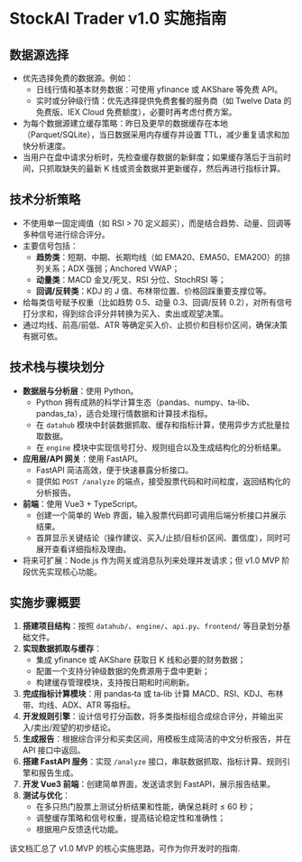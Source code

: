 # StockAI Trader v1.0 实施指南

## 数据源选择

- 优先选择免费的数据源。例如：  
  - 日线行情和基本财务数据：可使用 yfinance 或 AKShare 等免费 API。  
  - 实时或分钟级行情：优先选择提供免费套餐的服务商（如 Twelve Data 的免费版、IEX Cloud 免费额度），必要时再考虑付费方案。  
- 为每个数据源建立缓存策略：昨日及更早的数据缓存在本地（Parquet/SQLite），当日数据采用内存缓存并设置 TTL，减少重复请求和加快分析速度。  
- 当用户在盘中请求分析时，先检查缓存数据的新鲜度；如果缓存落后于当前时间，只抓取缺失的最新 K 线或资金数据并更新缓存，然后再进行指标计算。

## 技术分析策略

- 不使用单一固定阈值（如 RSI > 70 定义超买），而是结合趋势、动量、回调等多种信号进行综合评分。  
- 主要信号包括：  
  - **趋势类**：短期、中期、长期均线（如 EMA20、EMA50、EMA200）的排列关系；ADX 强弱；Anchored VWAP；  
  - **动量类**：MACD 金叉/死叉、RSI 分位、StochRSI 等；  
  - **回调/反转类**：KDJ 的 J 值、布林带位置、价格回踩重要支撑位等。  
- 给每类信号赋予权重（比如趋势 0.5、动量 0.3、回调/反转 0.2），对所有信号打分求和，得到综合评分并转换为买入、卖出或观望决策。  
- 通过均线、前高/前低、ATR 等确定买入价、止损价和目标价区间，确保决策有据可依。

## 技术栈与模块划分

- **数据层与分析层**：使用 Python。  
  - Python 拥有成熟的科学计算生态（pandas、numpy、ta‑lib、pandas_ta），适合处理行情数据和计算技术指标。  
  - 在 `datahub` 模块中封装数据抓取、缓存和指标计算，使用异步方式批量拉取数据。  
  - 在 `engine` 模块中实现信号打分、规则组合以及生成结构化的分析结果。  
- **应用层/API 网关**：使用 FastAPI。  
  - FastAPI 简洁高效，便于快速暴露分析接口。  
  - 提供如 `POST /analyze` 的端点，接受股票代码和时间粒度，返回结构化的分析报告。  
- **前端**：使用 Vue3 + TypeScript。  
  - 创建一个简单的 Web 界面，输入股票代码即可调用后端分析接口并展示结果。  
  - 首屏显示关键结论（操作建议、买入/止损/目标价区间、置信度），同时可展开查看详细指标及理由。  
- 将来可扩展：Node.js 作为网关或消息队列来处理并发请求；但 v1.0 MVP 阶段优先实现核心功能。

## 实施步骤概要

1. **搭建项目结构**：按照 `datahub/`、`engine/`、`api.py`、`frontend/` 等目录划分基础文件。  
2. **实现数据抓取与缓存**：  
   - 集成 yfinance 或 AKShare 获取日 K 线和必要的财务数据；  
   - 配置一个支持分钟级数据的免费源用于盘中更新；  
   - 构建缓存管理模块，支持按日期和时间刷新。  
3. **完成指标计算模块**：用 pandas‑ta 或 ta‑lib 计算 MACD、RSI、KDJ、布林带、均线、ADX、ATR 等指标。  
4. **开发规则引擎**：设计信号打分函数，将多类指标组合成综合评分，并输出买入/卖出/观望的初步结论。  
5. **生成报告**：根据综合评分和买卖区间，用模板生成简洁的中文分析报告，并在 API 接口中返回。  
6. **搭建 FastAPI 服务**：实现 `/analyze` 接口，串联数据抓取、指标计算、规则引擎和报告生成。  
7. **开发 Vue3 前端**：创建简单界面，发送请求到 FastAPI，展示报告结果。  
8. **测试与优化**：  
   - 在多只热门股票上测试分析结果和性能，确保总耗时 ≤ 60 秒；  
   - 调整缓存策略和信号权重，提高结论稳定性和准确性；  
   - 根据用户反馈迭代功能。

该文档汇总了 v1.0 MVP 的核心实施思路，可作为你开发时的指南.

